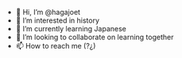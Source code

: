 - 👋 Hi, I’m @hagajoet
- 👀 I’m interested in history 
- 🌱 I’m currently learning Japanese
- 💞️ I’m looking to collaborate on learning together 
- 📫 How to reach me (?¿)

<!---
hagajoet/hagajoet is a ✨ special ✨ repository because its `README.md` (this file) appears on your GitHub profile.
You can click the Preview link to take a look at your changes.
--->
